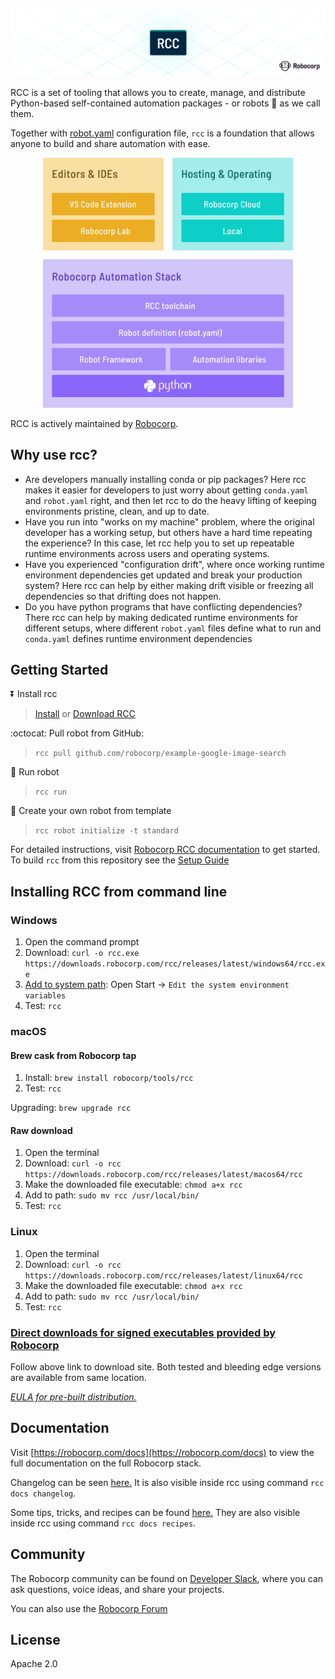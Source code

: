 ![RCC](/docs/title.png)

RCC is a set of tooling that allows you to create, manage, and distribute Python-based self-contained automation packages - or robots :robot: as we call them.

Together with [robot.yaml](https://robocorp.com/docs/setup/robot-yaml-format) configuration file, `rcc` is a foundation that allows anyone to build and share automation with ease.

<p align="center">
  <img width="400" src="./docs/robocorp_stack.png">
</p>

RCC is actively maintained by [Robocorp](https://www.robocorp.com/).


## Why use rcc?

* Are developers manually installing conda or pip packages? Here rcc makes it easier for developers to just worry about getting `conda.yaml` and `robot.yaml` right, and then let rcc to do the heavy lifting of keeping environments pristine, clean, and up to date.
* Have you run into "works on my machine" problem, where the original developer has a working setup, but others have a hard time repeating the experience? In this case, let rcc help you to set up repeatable runtime environments across users and operating systems.
* Have you experienced "configuration drift", where once working runtime environment dependencies get updated and break your production system? Here rcc can help by either making drift visible or freezing all dependencies so that drifting does not happen.
* Do you have python programs that have conflicting dependencies? There rcc can help by making dedicated runtime environments for different setups, where different `robot.yaml` files define what to run and `conda.yaml` defines runtime environment dependencies


## Getting Started

:arrow_double_down: Install rcc 
> [Install](#installing-rcc-from-command-line) or [Download RCC](#direct-downloads-for-signed-executables-provided-by-robocorp)

:octocat: Pull robot from GitHub:
> `rcc pull github.com/robocorp/example-google-image-search`

:running: Run robot
> `rcc run`

:hatching_chick: Create your own robot from template
> `rcc robot initialize -t standard`

For detailed instructions, visit [Robocorp RCC documentation](https://robocorp.com/docs/product-manuals/robocorp-cli) to get started. To build `rcc` from this repository see the [Setup Guide](/docs/BUILD.md)

## Installing RCC from command line

### Windows

1. Open the command prompt
1. Download: `curl -o rcc.exe https://downloads.robocorp.com/rcc/releases/latest/windows64/rcc.exe`
1. [Add to system path](https://www.architectryan.com/2018/03/17/add-to-the-path-on-windows-10/): Open Start -> `Edit the system environment variables`
1. Test: `rcc`

### macOS

#### Brew cask from Robocorp tap

1. Install: `brew install robocorp/tools/rcc`
1. Test: `rcc`

Upgrading: `brew upgrade rcc`

#### Raw download

1. Open the terminal
1. Download: `curl -o rcc https://downloads.robocorp.com/rcc/releases/latest/macos64/rcc`
1. Make the downloaded file executable: `chmod a+x rcc`
1. Add to path: `sudo mv rcc /usr/local/bin/`
1. Test: `rcc`

### Linux

1. Open the terminal
1. Download: `curl -o rcc https://downloads.robocorp.com/rcc/releases/latest/linux64/rcc`
1. Make the downloaded file executable: `chmod a+x rcc`
1. Add to path: `sudo mv rcc /usr/local/bin/`
1. Test: `rcc`

### [Direct downloads for signed executables provided by Robocorp](https://downloads.robocorp.com/rcc/releases/index.html)

Follow above link to download site. Both tested and bleeding edge versions are available from same location.

*[EULA for pre-built distribution.](https://cdn.robocorp.com/legal/Robocorp-EULA-v1.0.pdf)*

## Documentation

Visit [https://robocorp.com/docs](https://robocorp.com/docs) to view the full documentation on the full Robocorp stack.

Changelog can be seen [here.](/docs/changelog.md) It is also visible inside rcc using command `rcc docs changelog`.

Some tips, tricks, and recipes can be found [here.](/docs/recipes.md) They are also visible inside rcc using command `rcc docs recipes`.

## Community

The Robocorp community can be found on [Developer Slack](https://robocorp-developers.slack.com), where you can ask questions, voice ideas, and share your projects.

You can also use the [Robocorp Forum](https://forum.robocorp.com)

## License

Apache 2.0
